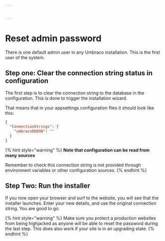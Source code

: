 ```yaml
---


---
```


# Reset admin password

There is one default admin user in any Umbraco installation. This is the first user of the system.

## Step one: Clear the connection string status in configuration

The first step is to clear the connection string to the database in the configuration. This is done to trigger the installation wizard.

That means that in your appsettings configuration files it should look like this:

```json
{
  "ConnectionStrings": {
    "umbracoDbDSN": ""
  }
}
```

{% hint style="warning" %}
**Note that configuration can be read from many sources**

Remember to check this connection string is not provided through environment variables or other configuration sources.
{% endhint %}

## Step Two: Run the installer

If you now open your browser and surf to the website, you will see that the installer launches.
Enter your new details, and use the original connection string. You are good to go.

{% hint style="warning" %}
Make sure you protect a production websites from being highjacked as anyone will be able to reset the password during the last step.
This does also work if your site is in an upgrading state.
{% endhint %}
